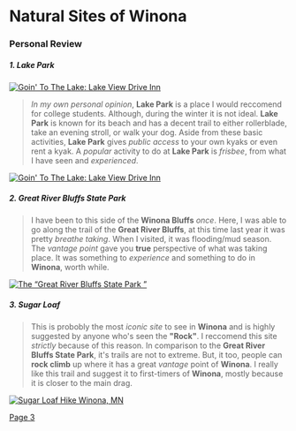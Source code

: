 # Natural Sites of Winona


### Personal Review 


##### 1. Lake Park
[![Goin' To The Lake: Lake View Drive Inn](https://www.youtube.com/watch?v=Kb1ptdColdY)](https://www.youtube.com/watch?v=Kb1ptdColdY)
> *In my own personal opinion*, **Lake Park** is a place I would reccomend for college students. Although, during the winter it is not ideal. **Lake Park** is known for its beach and has a decent trail to either rollerblade, take an evening stroll, or walk your dog. Aside from these basic activities, **Lake Park** gives *public access* to your own kyaks or even rent a kyak. A *popular* activity to do at **Lake Park** is *frisbee*, from what I have seen and *experienced*.


[![Goin' To The Lake: Lake View Drive Inn](https://www.youtube.com/watch?v=Kb1ptdColdY)](https://www.youtube.com/watch?v=Kb1ptdColdY)


##### 2. Great River Bluffs State Park 
 > I have been to this side of the **Winona Bluffs** *once*. Here, I was able to go along the trail of the **Great River Bluffs**, at this time last year it was pretty *breathe taking*. When I visited, it was flooding/mud season. The *vantage point* gave you **true** perspective of what was taking place. It was something to *experience* and something to do in **Winona**, worth while.
 

[![The “Great River Bluffs State Park ”](https://www.youtube.com/watch?v=JZmudpkOJLM)](https://www.youtube.com/watch?v=JZmudpkOJLM)


##### 3. Sugar Loaf
> This is probobly the most *iconic site* to see in **Winona** and is highly suggested by anyone who's seen the **"Rock"**. I reccomend this site *strictly* because of this reason. In comparison to the **Great River Bluffs State Park**, it's trails are not to extreme. But, it too, people can **rock climb** up where it has a great *vantage* point of **Winona**. I really like this trail and suggest it to first-timers of **Winona**, mostly because it is closer to the main drag.    
 
        
[![Sugar Loaf Hike Winona, MN](https://www.youtube.com/watch?v=7Qin0sWDZyo)](https://www.youtube.com/watch?v=7Qin0sWDZyo)     
               
[Page 3](Page-3.md)
       
      
        
  

        
         


